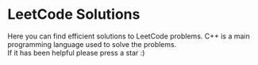 # LeetCode Solutions
Here you can find efficient solutions to LeetCode problems. C++ is a main programming language used to solve the problems.<br>
If it has been helpful please press a star :)
